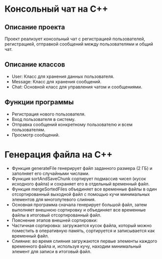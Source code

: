 # Консольный чат на C++

## Описание проекта
Проект реализует консольный чат с регистрацией пользователей, регистрацией, отправкой сообщений между пользователями и общий чат.

## Описание классов
- User: Класс для хранения данных пользователя.
- Message: Класс для хранения сообщений.
- Chat: Основной класс для управления чатом и сообщениями.

## Функции программы
- Регистрация нового пользователя.
- Вход пользователя в систему.
- Отправка сообщений конкретному пользователю и всем пользователям.
- Просмотр сообщений.


# Генерация файла на C++

- Функция generateFile генерирует файл заданного размера (2 ГБ) и заполняет его случайными числами.
- Функция sortAndSaveChunk сортирует подмассив чисел (кусок исходного файла) и сохраняет его в отдельный временный файл.
- Функция mergeSortedFiles объединяет все временные файлы в один отсортированный выходной файл с помощью кучи минимальных элементов для многопутевого слияния.
- Основная программа сначала генерирует большой файл, затем выполняет внешнюю сортировку и объединяет все временные файлы в итоговый отсортированный файл.
- Пояснение этапов внешней сортировки:
- Частичная сортировка: загружается кусок файла, который можно поместить в оперативную память, сортируется и записывается как временный файл.
- Слияние: во время слияния загружаются первые элементы каждого временного файла и, используя кучу, находим минимальный элемент для записи в итоговый файл.
